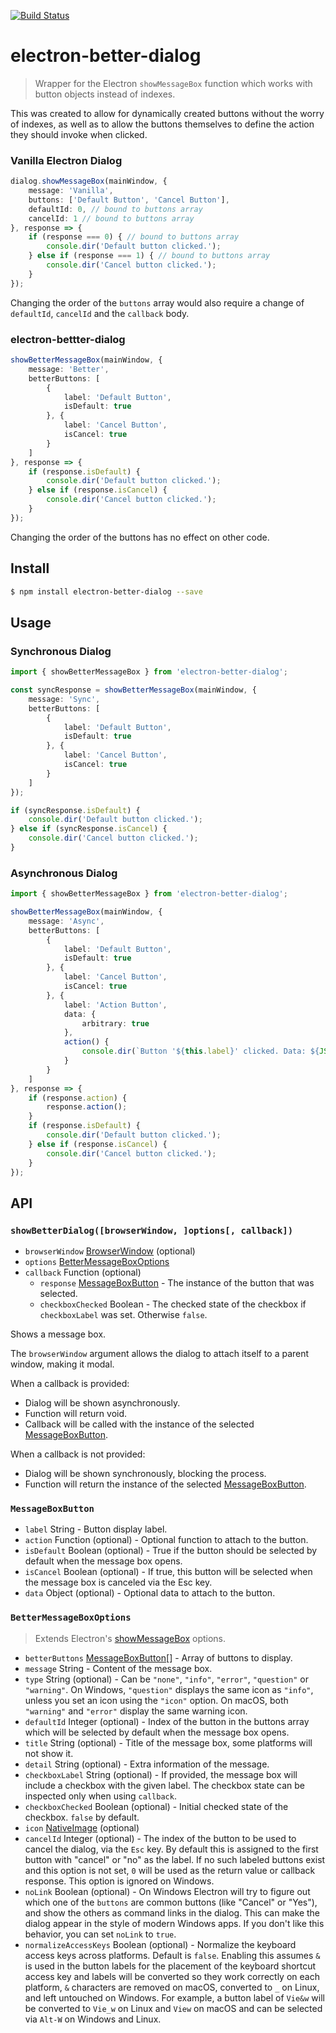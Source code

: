 [![Build Status](https://travis-ci.org/JakeH/electron-better-dialog.svg?branch=master)](https://travis-ci.org/JakeH/electron-better-dialog)
# electron-better-dialog
> Wrapper for the Electron `showMessageBox` function which works with button objects instead of indexes.

This was created to allow for dynamically created buttons without the worry of indexes, as well as to allow the buttons themselves to define the action they should invoke when clicked.

### Vanilla Electron Dialog
```typescript
dialog.showMessageBox(mainWindow, {
    message: 'Vanilla',
    buttons: ['Default Button', 'Cancel Button'],
    defaultId: 0, // bound to buttons array
    cancelId: 1 // bound to buttons array 
}, response => {
    if (response === 0) { // bound to buttons array
        console.dir('Default button clicked.');
    } else if (response === 1) { // bound to buttons array
        console.dir('Cancel button clicked.');
    }
});
```
Changing the order of the `buttons` array would also require a change of `defaultId`, `cancelId` and the `callback` body.

### electron-bettter-dialog
```typescript
showBetterMessageBox(mainWindow, {
    message: 'Better',
    betterButtons: [
        {
            label: 'Default Button',
            isDefault: true
        }, {
            label: 'Cancel Button',
            isCancel: true
        }
    ]
}, response => {
    if (response.isDefault) {
        console.dir('Default button clicked.');
    } else if (response.isCancel) {
        console.dir('Cancel button clicked.');
    }
});
```
Changing the order of the buttons has no effect on other code. 

## Install
```sh
$ npm install electron-better-dialog --save
```

## Usage

### Synchronous Dialog

```typescript
import { showBetterMessageBox } from 'electron-better-dialog';

const syncResponse = showBetterMessageBox(mainWindow, {
    message: 'Sync',
    betterButtons: [
        {
            label: 'Default Button',
            isDefault: true
        }, {
            label: 'Cancel Button',
            isCancel: true
        }
    ]
});

if (syncResponse.isDefault) {
    console.dir('Default button clicked.');
} else if (syncResponse.isCancel) {
    console.dir('Cancel button clicked.');
}
```

### Asynchronous Dialog

```typescript
import { showBetterMessageBox } from 'electron-better-dialog';

showBetterMessageBox(mainWindow, {
    message: 'Async',
    betterButtons: [
        {
            label: 'Default Button',
            isDefault: true
        }, {
            label: 'Cancel Button',
            isCancel: true
        }, {
            label: 'Action Button',
            data: {
                arbitrary: true
            },
            action() {
                console.dir(`Button '${this.label}' clicked. Data: ${JSON.stringify(this.data)}`);
            }
        }
    ]
}, response => {
    if (response.action) {
        response.action();
    }
    if (response.isDefault) {
        console.dir('Default button clicked.');
    } else if (response.isCancel) {
        console.dir('Cancel button clicked.');
    }
});
```

## API

### `showBetterDialog([browserWindow, ]options[, callback])`

* `browserWindow` [BrowserWindow](https://github.com/electron/electron/tree/master/docs/api/browser-window.md) (optional)
* `options` [BetterMessageBoxOptions](#bettermessageboxoptions)
* `callback` Function (optional)
  * `response` [MessageBoxButton](#messageboxbutton) - The instance of the button that was selected.
  * `checkboxChecked` Boolean - The checked state of the checkbox if `checkboxLabel` was set. Otherwise `false`.
  
Shows a message box. 

The `browserWindow` argument allows the dialog to attach itself to a parent window, making it modal.

When a callback is provided:
* Dialog will be shown asynchronously.
* Function will return void.
* Callback will be called with the instance of the selected [MessageBoxButton](#messageboxbutton).

When a callback is not provided:
* Dialog will be shown synchronously, blocking the process.
* Function will return the instance of the selected [MessageBoxButton](#messageboxbutton).


### `MessageBoxButton`

* `label` String - Button display label.
* `action` Function (optional) - Optional function to attach to the button.
* `isDefault` Boolean (optional) - True if the button should be selected by default when the message box opens.
* `isCancel` Boolean (optional) - If true, this button will be selected when the message box is canceled via the Esc key.
* `data` Object (optional) - Optional data to attach to the button.

### `BetterMessageBoxOptions`
> Extends Electron's [showMessageBox](https://github.com/electron/electron/blob/master/docs/api/dialog.md#dialogshowmessageboxbrowserwindow-options-callback) options.

* `betterButtons` [MessageBoxButton](#messageboxbutton)[] - Array of buttons to display.
* `message` String - Content of the message box.
* `type` String (optional) - Can be `"none"`, `"info"`, `"error"`, `"question"` or `"warning"`. On Windows, `"question"` displays the same icon as `"info"`, unless you set an icon using the `"icon"` option. On macOS, both `"warning"` and `"error"` display the same warning icon.
* `defaultId` Integer (optional) - Index of the button in the buttons array which will be selected by default when the message box opens.
* `title` String (optional) - Title of the message box, some platforms will not show it.
* `detail` String (optional) - Extra information of the message.
* `checkboxLabel` String (optional) - If provided, the message box will include a checkbox with the given label. The checkbox state can be inspected only when using `callback`.
* `checkboxChecked` Boolean (optional) - Initial checked state of the checkbox. `false` by default.
* `icon` [NativeImage](https://github.com/electron/electron/tree/master/docs/api/native-image.md) (optional)
* `cancelId` Integer (optional) - The index of the button to be used to cancel the dialog, via the `Esc` key. By default this is assigned to the first button with "cancel" or "no" as the label. If no such labeled buttons exist and this option is not set, `0` will be used as the return value or callback response. This option is ignored on Windows.
* `noLink` Boolean (optional) - On Windows Electron will try to figure out which one of the `buttons` are common buttons (like "Cancel" or "Yes"), and show the others as command links in the dialog. This can make the dialog appear in the style of modern Windows apps. If you don't like this behavior, you can set `noLink` to `true`.
* `normalizeAccessKeys` Boolean (optional) - Normalize the keyboard access keys across platforms. Default is `false`. Enabling this assumes `&` is used in the button labels for the placement of the keyboard shortcut access key and labels will be converted so they work correctly on each platform, `&` characters are removed on macOS, converted to `_` on Linux, and left untouched on Windows. For example, a button label of `Vie&w` will be converted to `Vie_w` on Linux and `View` on macOS and can be selected via `Alt-W` on Windows and Linux.
